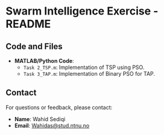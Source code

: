 # **Swarm Intelligence Exercise - README**

## **Code and Files**
- **MATLAB/Python Code**:
  - `Task 2_TSP.m`: Implementation of TSP using PSO.
  - `Task 3_TAP.m`: Implementation of Binary PSO for TAP.
 
## **Contact**
For questions or feedback, please contact:
- **Name**: Wahid Sediqi
- **Email**: Wahidas@stud.ntnu.no
